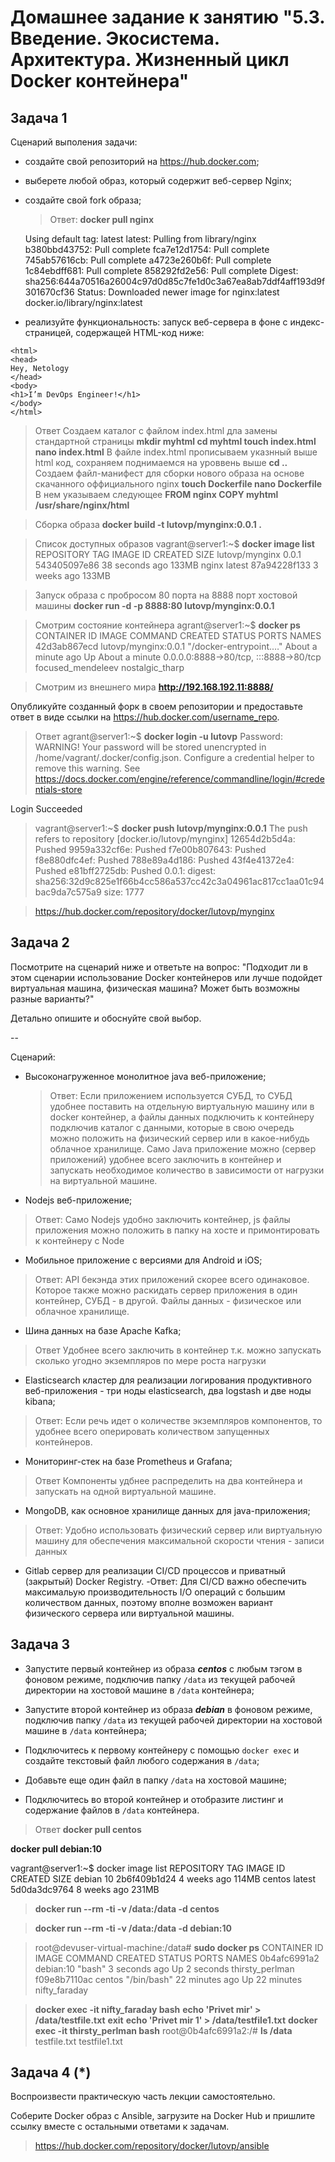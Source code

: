 
# Домашнее задание к занятию "5.3. Введение. Экосистема. Архитектура. Жизненный цикл Docker контейнера"


## Задача 1

Сценарий выполения задачи:

- создайте свой репозиторий на https://hub.docker.com;
- выберете любой образ, который содержит веб-сервер Nginx;
- создайте свой fork образа;
  >Ответ:
  **docker pull nginx**

  Using default tag: latest
latest: Pulling from library/nginx
b380bbd43752: Pull complete 
fca7e12d1754: Pull complete 
745ab57616cb: Pull complete 
a4723e260b6f: Pull complete 
1c84ebdff681: Pull complete 
858292fd2e56: Pull complete 
Digest: sha256:644a70516a26004c97d0d85c7fe1d0c3a67ea8ab7ddf4aff193d9f301670cf36
Status: Downloaded newer image for nginx:latest
docker.io/library/nginx:latest

- реализуйте функциональность:
запуск веб-сервера в фоне с индекс-страницей, содержащей HTML-код ниже:
```
<html>
<head>
Hey, Netology
</head>
<body>
<h1>I’m DevOps Engineer!</h1>
</body>
</html>
```

>Ответ
Создаем каталог с файлом index.html дла замены стандартной страницы
**mkdir myhtml
cd myhtml
touch index.html
nano index.html**
В файле index.html прописываем указнный выше html код, сохраняем
поднимаемся на уроввень выше
**cd ..**
Создаем файл-манифест для сборки нового образа на основе скачанного оффициального nginx
**touch Dockerfile
nano Dockerfile**
В нем указываем следующее
**FROM nginx
COPY myhtml /usr/share/nginx/html**

>Сборка образа
**docker build -t lutovp/mynginx:0.0.1 .**

>Список доступных образов
vagrant@server1:~$ **docker image list**
REPOSITORY       TAG       IMAGE ID       CREATED          SIZE
lutovp/mynginx   0.0.1     543405097e86   38 seconds ago   133MB
nginx            latest    87a94228f133   3 weeks ago      133MB



>Запуск образа с пробросом 80 порта на 8888 порт хостовой машины
**docker run -d -p 8888:80 lutovp/mynginx:0.0.1**

>Смотрим состояние контейнера
agrant@server1:~$ **docker ps**
CONTAINER ID   IMAGE                  COMMAND                  CREATED              STATUS              PORTS                                   NAMES
42d3ab867ecd   lutovp/mynginx:0.0.1   "/docker-entrypoint.…"   About a minute ago   Up About a minute   0.0.0.0:8888->80/tcp, :::8888->80/tcp   focused_mendeleev
  nostalgic_tharp

>Смотрим из внешнего мира
**http://192.168.192.11:8888/**



Опубликуйте созданный форк в своем репозитории и предоставьте ответ в виде ссылки на https://hub.docker.com/username_repo.

>Ответ
agrant@server1:~$ **docker login -u lutovp**
Password: 
WARNING! Your password will be stored unencrypted in /home/vagrant/.docker/config.json.
Configure a credential helper to remove this warning. See
https://docs.docker.com/engine/reference/commandline/login/#credentials-store

Login Succeeded
>vagrant@server1:~$ **docker push lutovp/mynginx:0.0.1**
The push refers to repository [docker.io/lutovp/mynginx]
12654d2b5d4a: Pushed 
9959a332cf6e: Pushed 
f7e00b807643: Pushed 
f8e880dfc4ef: Pushed 
788e89a4d186: Pushed 
43f4e41372e4: Pushed 
e81bff2725db: Pushed 
0.0.1: digest: sha256:32d9c825e1f66b4cc586a537cc42c3a04961ac817cc1aa01c94bac9da7c575a9 size: 1777

>https://hub.docker.com/repository/docker/lutovp/mynginx

## Задача 2

Посмотрите на сценарий ниже и ответьте на вопрос:
"Подходит ли в этом сценарии использование Docker контейнеров или лучше подойдет виртуальная машина, физическая машина? Может быть возможны разные варианты?"

Детально опишите и обоснуйте свой выбор.

--

Сценарий:

- Высоконагруженное монолитное java веб-приложение;
  >Ответ: 
  Если приложением используется СУБД, то СУБД удобнее поставить на отдельную виртуальную машину или в docker контейнер, 
  а файлы данных подключить к контейнеру подключив каталог с данными, которые в свою очередь можно положить на физический сервер или в какое-нибудь облачное хранилище. 
  Само Java приложение можно (сервер приложений) удобнее всего заключить в контейнер и запускать необходимое количество в зависимости от нагрузки на виртуальной машине.

- Nodejs веб-приложение;
>Ответ: Само Nodejs удобно заключить контейнер, js файлы приложения можно положить в папку на хосте и примонтировать к контейнеру с Node

- Мобильное приложение c версиями для Android и iOS;
>Ответ: API бекэнда этих приложений скорее всего одинаковое. Которое также можно раскидать сервер приложения в один контейнер, СУБД - в другой. Файлы данных - физическое или облачное хранилище.

- Шина данных на базе Apache Kafka;
>Ответ
Удобнее всего заключить в контейнер т.к. можно запускать сколько угодно экземпляров по мере роста нагрузки

- Elasticsearch кластер для реализации логирования продуктивного веб-приложения - три ноды elasticsearch, два logstash и две ноды kibana;
>Ответ:
Если речь идет о количестве экземпляров компонентов, то удобнее всего оперировать количеством запущенных контейнеров.

- Мониторинг-стек на базе Prometheus и Grafana;
>Ответ Компоненты удбнее распределить на два контейнера и запускать на одной виртуальной машине.

- MongoDB, как основное хранилище данных для java-приложения;
>Ответ: Удобно использовать физический сервер или виртуальную машину для обеспечения максимальной скорости чтения - записи данных

- Gitlab сервер для реализации CI/CD процессов и приватный (закрытый) Docker Registry.
-Ответ:
Для CI/CD важно обеспечить максимальую производительность I/O операций с большим количеством данных, поэтому вполне возможен вариант физического сервера или виртуальной машины.

## Задача 3

- Запустите первый контейнер из образа ***centos*** c любым тэгом в фоновом режиме, подключив папку ```/data``` из текущей рабочей директории на хостовой машине в ```/data``` контейнера;
  
- Запустите второй контейнер из образа ***debian*** в фоновом режиме, подключив папку ```/data``` из текущей рабочей директории на хостовой машине в ```/data``` контейнера;
  
- Подключитесь к первому контейнеру с помощью ```docker exec``` и создайте текстовый файл любого содержания в ```/data```;
  
- Добавьте еще один файл в папку ```/data``` на хостовой машине;
- Подключитесь во второй контейнер и отобразите листинг и содержание файлов в ```/data``` контейнера.
  
>Ответ
**docker pull centos**

**docker pull debian:10**

vagrant@server1:~$ docker image list
REPOSITORY       TAG       IMAGE ID       CREATED        SIZE
debian       10        2b6f409b1d24   4 weeks ago   114MB
centos       latest    5d0da3dc9764   8 weeks ago   231MB


>**docker run --rm -ti -v /data:/data -d centos**

>**docker run --rm -ti -v /data:/data -d debian:10**

>root@devuser-virtual-machine:/data# **sudo docker ps**
CONTAINER ID   IMAGE       COMMAND       CREATED          STATUS          PORTS     NAMES
0b4afc6991a2   debian:10   "bash"        3 seconds ago    Up 2 seconds              thirsty_perlman
f09e8b7110ac   centos      "/bin/bash"   22 minutes ago   Up 22 minutes             nifty_faraday


>**docker exec -it nifty_faraday bash**
>**echo 'Privet mir' > /data/testfile.txt**
>**exit**
>**echo 'Privet mir 1' > /data/testfile1.txt**
>**docker exec -it thirsty_perlman bash**
>root@0b4afc6991a2:/# **ls /data**
testfile.txt  testfile1.txt

## Задача 4 (*)

Воспроизвести практическую часть лекции самостоятельно.

Соберите Docker образ с Ansible, загрузите на Docker Hub и пришлите ссылку вместе с остальными ответами к задачам.
>https://hub.docker.com/repository/docker/lutovp/ansible

